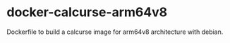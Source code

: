 # docker-calcurse-arm64v8
Dockerfile to build a calcurse image for arm64v8 architecture with debian.
